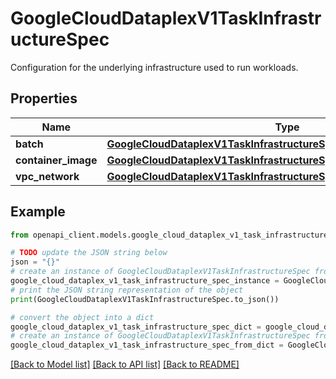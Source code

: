 # GoogleCloudDataplexV1TaskInfrastructureSpec

Configuration for the underlying infrastructure used to run workloads.

## Properties

Name | Type | Description | Notes
------------ | ------------- | ------------- | -------------
**batch** | [**GoogleCloudDataplexV1TaskInfrastructureSpecBatchComputeResources**](GoogleCloudDataplexV1TaskInfrastructureSpecBatchComputeResources.md) |  | [optional] 
**container_image** | [**GoogleCloudDataplexV1TaskInfrastructureSpecContainerImageRuntime**](GoogleCloudDataplexV1TaskInfrastructureSpecContainerImageRuntime.md) |  | [optional] 
**vpc_network** | [**GoogleCloudDataplexV1TaskInfrastructureSpecVpcNetwork**](GoogleCloudDataplexV1TaskInfrastructureSpecVpcNetwork.md) |  | [optional] 

## Example

```python
from openapi_client.models.google_cloud_dataplex_v1_task_infrastructure_spec import GoogleCloudDataplexV1TaskInfrastructureSpec

# TODO update the JSON string below
json = "{}"
# create an instance of GoogleCloudDataplexV1TaskInfrastructureSpec from a JSON string
google_cloud_dataplex_v1_task_infrastructure_spec_instance = GoogleCloudDataplexV1TaskInfrastructureSpec.from_json(json)
# print the JSON string representation of the object
print(GoogleCloudDataplexV1TaskInfrastructureSpec.to_json())

# convert the object into a dict
google_cloud_dataplex_v1_task_infrastructure_spec_dict = google_cloud_dataplex_v1_task_infrastructure_spec_instance.to_dict()
# create an instance of GoogleCloudDataplexV1TaskInfrastructureSpec from a dict
google_cloud_dataplex_v1_task_infrastructure_spec_from_dict = GoogleCloudDataplexV1TaskInfrastructureSpec.from_dict(google_cloud_dataplex_v1_task_infrastructure_spec_dict)
```
[[Back to Model list]](../README.md#documentation-for-models) [[Back to API list]](../README.md#documentation-for-api-endpoints) [[Back to README]](../README.md)


